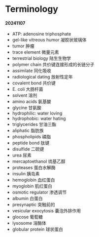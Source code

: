 # Terminology

#### 20241107

* ATP: adenosine triphosphate
* gel-like vitreous humor 凝胶状玻璃体
* tumor 肿瘤
* trace element 微量元素
* terrestrial biology 陆生生物学
* polymer chain 共价键连接形成的长链分子
* assimilate 同化吸收
* radiological dating 放射性定年
* covalent bond 共价键
* E. coli 大肠杆菌
* solvent 溶剂
* amino acids 氨基酸
* glycine 甘氨酸
* hydrophilic: water loving
* hydrophobic: water hating
* triglycerides 甘油三酯
* aliphatic 脂肪族
* phospholipids 磷脂
* peptide bond 肽键
* disulfide 二硫键
* urea 尿素
* mercaptoethanol 琉基乙醇
* proteases 蛋白水解酶
* insulin 胰岛素
* hemoglobin 血红蛋白
* myoglobin 肌红蛋白
* osmotic regulator 渗透调节
* albumin 白蛋白
* presynaptic 突触前的
* vesicular exocytosis 囊泡外排作用
* glocose 葡萄糖
* lysosome 溶酶体
* globular protein 球状蛋白
